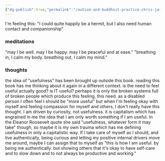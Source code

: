 ```yaml
---
{"dg-publish":true,"permalink":"/autism-and-buddhist-practice-chris-jarrell/","title":"Autism and Buddhist Practice"}
---
```


I'm feeling this:
"I could quite happily be a hermit, but I also need human contact and companionship"
### meditations
"may I be well. may I be happy. may I be peaceful and at ease."
"breathing in, I calm my body. breathing out, I calm my mind."

### thoughts
the idea of "usefulness" has been brought up outside this book. reading this book has me thinking about it again in a different context. is the need to feel useful actually good? is IT useful? perhaps it is only the broken systems full of broken people which produce this feeling, this need. as a disabled person I often feel I should be "more useful" but when I'm feeling okay with myself and feeling compassion for myself and others, I don't really have this thought. I am driven by curiosity, not usefulness. it is capitalism which has engrained in me the idea that I am only worth something if I am useful.
In the Eleanor Roosevelt quote she said "usefulness, whatever form it may take" though, so maybe it is my own trauma which has me defining usefulness in only a capitalistic way. If I take care of myself as I should, and live authentically, being curious and letting my positive internal drivers move me around, maybe I can assign that to myself as "this is how I am useful. by being me authentically. but showing others that it's okay to have self-care and to slow down and to not always be productive and working."